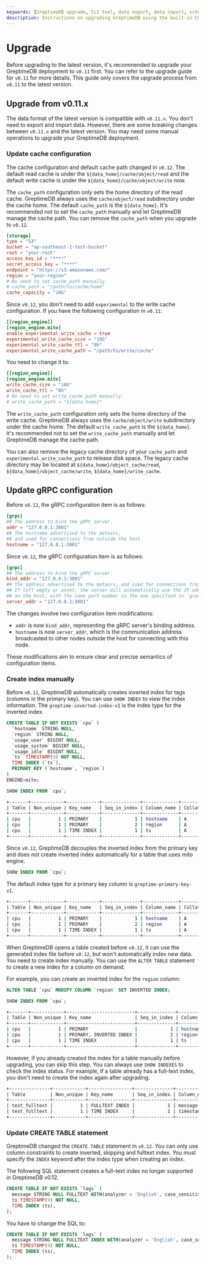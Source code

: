 ```yaml
---
keywords: [GreptimeDB upgrade, CLI tool, data export, data import, schema export, schema import, upgrade example]
description: Instructions on upgrading GreptimeDB using the built-in CLI tool, including exporting and importing data and schemas, and a complete example for upgrading.
---
```


# Upgrade

Before upgrading to the latest version, it's recommended to upgrade your GreptimeDB deployment to `v0.11` first. You can refer to the upgrade guide for `v0.11` for more details.
This guide only covers the upgrade process from `v0.11` to the latest version.


## Upgrade from v0.11.x

The data format of the latest version is compatible with `v0.11.x`. You don't need to export and import data.
However, there are some breaking changes between `v0.11.x` and the latest version. You may need some manual operations to upgrade your GreptimeDB deployment.

### Update cache configuration

The cache configuration and default cache path changed in `v0.12`. The default read cache is under the `${data_home}/cache/object/read` and the default write cache is under the `${data_home}/cache/object/write` now.

The `cache_path` configuration only sets the home directory of the read cache.
GreptimeDB always uses the `cache/object/read` subdirectory under the cache home.
The default `cache_path` is the `${data_home}`.
It's recommended not to set the `cache_path` manually and let GreptimeDB manage the cache path.
You can remove the `cache_path` when you upgrade to `v0.12`.

```toml
[storage]
type = "S3"
bucket = "ap-southeast-1-test-bucket"
root = "your-root"
access_key_id = "****"
secret_access_key = "****"
endpoint = "https://s3.amazonaws.com/"
region = "your-region"
# No need to set cache_path manually.
# cache_path = "/path/to/cache/home"
cache_capacity = "10G"
```

Since `v0.12`, you don't need to add `experimental` to the write cache configuration. If you have the following configuration in `v0.11`:

```toml
[[region_engine]]
[region_engine.mito]
enable_experimental_write_cache = true
experimental_write_cache_size = "10G"
experimental_write_cache_ttl = "8h"
experimental_write_cache_path = "/path/to/write/cache"
```

You need to change it to:

```toml
[[region_engine]]
[region_engine.mito]
write_cache_size = "10G"
write_cache_ttl = "8h"
# No need to set write_cache_path manually.
# write_cache_path = "${data_home}"
```

The `write_cache_path` configuration only sets the home directory of the write cache.
GreptimeDB always uses the `cache/object/write` subdirectory under the cache home.
The default `write_cache_path` is the `${data_home}`.
It's recommended not to set the `write_cache_path` manually and let GreptimeDB manage the cache path.


You can also remove the legacy cache directory of your `cache_path` and `experimental_write_cache_path` to release disk space.
The legacy cache directory may be located at `${data_home}/object_cache/read`, `${data_home}/object_cache/write`, `${data_home}/write_cache`.

## Update gRPC configuration

Before `v0.12`, the gRPC configuration item is as follows:

```toml
[grpc]
## The address to bind the gRPC server.
addr = "127.0.0.1:3001"
## The hostname advertised to the metasrv,
## and used for connections from outside the host
hostname = "127.0.0.1:3001"
``` 

Since `v0.12`, the gRPC configuration item is as follows:

```toml
[grpc]
## The address to bind the gRPC server.
bind_addr = "127.0.0.1:3001"
## The address advertised to the metasrv, and used for connections from outside the host.
## If left empty or unset, the server will automatically use the IP address of the first network interface
## on the host, with the same port number as the one specified in `grpc.bind_addr`.
server_addr = "127.0.0.1:3001"
``` 

The changes involve two configuration item modifications:
- `addr` is now `bind_addr`, representing the gRPC server's binding address.
- `hostname` is now `server_addr`, which is the communication address broadcasted to other nodes outside the host for connecting with this node.

These modifications aim to ensure clear and precise semantics of configuration items.

### Create index manually

Before `v0.12`, GreptimeDB automatically creates inverted index for tags (columns in the primary key).
You can use `SHOW INDEX` to view the index information.
The `greptime-inverted-index-v1` is the index type for the inverted index.

```sql
CREATE TABLE IF NOT EXISTS `cpu` (
  `hostname` STRING NULL,
  `region` STRING NULL,
  `usage_user` BIGINT NULL,
  `usage_system` BIGINT NULL,
  `usage_idle` BIGINT NULL,
  `ts` TIMESTAMP(9) NOT NULL,
  TIME INDEX (`ts`),
  PRIMARY KEY (`hostname`, `region`)
)
ENGINE=mito;

SHOW INDEX FROM `cpu`;
```

```bash
+-------+------------+------------+--------------+-------------+-----------+-------------+----------+--------+------+----------------------------+---------+---------------+---------+------------+
| Table | Non_unique | Key_name   | Seq_in_index | Column_name | Collation | Cardinality | Sub_part | Packed | Null | Index_type                 | Comment | Index_comment | Visible | Expression |
+-------+------------+------------+--------------+-------------+-----------+-------------+----------+--------+------+----------------------------+---------+---------------+---------+------------+
| cpu   |          1 | PRIMARY    |            1 | hostname    | A         |        NULL |     NULL |   NULL | YES  | greptime-inverted-index-v1 |         |               | YES     |       NULL |
| cpu   |          1 | PRIMARY    |            2 | region      | A         |        NULL |     NULL |   NULL | YES  | greptime-inverted-index-v1 |         |               | YES     |       NULL |
| cpu   |          1 | TIME INDEX |            1 | ts          | A         |        NULL |     NULL |   NULL | NO   |                            |         |               | YES     |       NULL |
+-------+------------+------------+--------------+-------------+-----------+-------------+----------+--------+------+----------------------------+---------+---------------+---------+------------+
```

Since `v0.12`, GreptimeDB decouples the inverted index from the primary key and does not create inverted index automatically for a table that uses mito engine.

```sql
SHOW INDEX FROM `cpu`;
```

The default index type for a primary key column is `greptime-primary-key-v1`.

```bash
+-------+------------+------------+--------------+-------------+-----------+-------------+----------+--------+------+-------------------------+---------+---------------+---------+------------+
| Table | Non_unique | Key_name   | Seq_in_index | Column_name | Collation | Cardinality | Sub_part | Packed | Null | Index_type              | Comment | Index_comment | Visible | Expression |
+-------+------------+------------+--------------+-------------+-----------+-------------+----------+--------+------+-------------------------+---------+---------------+---------+------------+
| cpu   |          1 | PRIMARY    |            1 | hostname    | A         |        NULL |     NULL |   NULL | YES  | greptime-primary-key-v1 |         |               | YES     |       NULL |
| cpu   |          1 | PRIMARY    |            2 | region      | A         |        NULL |     NULL |   NULL | YES  | greptime-primary-key-v1 |         |               | YES     |       NULL |
| cpu   |          1 | TIME INDEX |            1 | ts          | A         |        NULL |     NULL |   NULL | NO   |                         |         |               | YES     |       NULL |
+-------+------------+------------+--------------+-------------+-----------+-------------+----------+--------+------+-------------------------+---------+---------------+---------+------------+
```

When GreptimeDB opens a table created before `v0.12`, it can use the generated index file before `v0.12`, but won't automatically index new data.
You need to create index manually. You can use the `ALTER TABLE` statement to create a new index for a column on demand.

For example, you can create an inverted index for the `region` column:
```sql
ALTER TABLE `cpu` MODIFY COLUMN `region` SET INVERTED INDEX;

SHOW INDEX FROM `cpu`;
```

```bash
+-------+------------+-------------------------+--------------+-------------+-----------+-------------+----------+--------+------+-----------------------------------------------------+---------+---------------+---------+------------+
| Table | Non_unique | Key_name                | Seq_in_index | Column_name | Collation | Cardinality | Sub_part | Packed | Null | Index_type                                          | Comment | Index_comment | Visible | Expression |
+-------+------------+-------------------------+--------------+-------------+-----------+-------------+----------+--------+------+-----------------------------------------------------+---------+---------------+---------+------------+
| cpu   |          1 | PRIMARY                 |            1 | hostname    | A         |        NULL |     NULL |   NULL | YES  | greptime-primary-key-v1                             |         |               | YES     |       NULL |
| cpu   |          1 | PRIMARY, INVERTED INDEX |            2 | region      | A         |        NULL |     NULL |   NULL | YES  | greptime-primary-key-v1, greptime-inverted-index-v1 |         |               | YES     |       NULL |
| cpu   |          1 | TIME INDEX              |            1 | ts          | A         |        NULL |     NULL |   NULL | NO   |                                                     |         |               | YES     |       NULL |
+-------+------------+-------------------------+--------------+-------------+-----------+-------------+----------+--------+------+-----------------------------------------------------+---------+---------------+---------+------------+
```

However, if you already created the index for a table manually before upgrading, you can skip this step. You can always use `SHOW INDEXES` to check the index status.
For example, if a table already has a full-text index, you don't need to create the index again after upgrading.

```bash
+---------------+------------+----------------+--------------+-------------+-----------+-------------+----------+--------+------+----------------------------+---------+---------------+---------+------------+
| Table         | Non_unique | Key_name       | Seq_in_index | Column_name | Collation | Cardinality | Sub_part | Packed | Null | Index_type                 | Comment | Index_comment | Visible | Expression |
+---------------+------------+----------------+--------------+-------------+-----------+-------------+----------+--------+------+----------------------------+---------+---------------+---------+------------+
| test_fulltext |          1 | FULLTEXT INDEX |            1 | message     | A         |        NULL |     NULL |   NULL | YES  | greptime-fulltext-index-v1 |         |               | YES     |       NULL |
| test_fulltext |          1 | TIME INDEX     |            1 | timestamp   | A         |        NULL |     NULL |   NULL | NO   |                            |         |               | YES     |       NULL |
+---------------+------------+----------------+--------------+-------------+-----------+-------------+----------+--------+------+----------------------------+---------+---------------+---------+------------+
```


### Update CREATE TABLE statement

GreptimeDB changed the `CREATE TABLE` statement in `v0.12`. You can only use column constraints to create inverted, skipping and fulltext index.
You must specify the `INDEX` keyword after the index type when creating an index.

The following SQL statement creates a full-text index no longer supported in GreptimeDB v0.12.

```sql
CREATE TABLE IF NOT EXISTS `logs` (
  message STRING NULL FULLTEXT WITH(analyzer = 'English', case_sensitive = 'false'),
  ts TIMESTAMP(9) NOT NULL,
  TIME INDEX (ts),
);
```

You have to change the SQL to:

```sql
CREATE TABLE IF NOT EXISTS `logs` (
  message STRING NULL FULLTEXT INDEX WITH(analyzer = 'English', case_sensitive = 'false'),
  ts TIMESTAMP(9) NOT NULL,
  TIME INDEX (ts),
);
```
